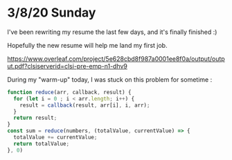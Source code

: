 # 3/8/20 Sunday 

I've been rewriting my resume the last few days, and it's finally finished :)

Hopefully the new resume will help me land my first job. 

https://www.overleaf.com/project/5e628cbd8f987a0001ee8f0a/output/output.pdf?clsiserverid=clsi-pre-emp-n1-dhv9

During my "warm-up" today, I was stuck on this problem for sometime :

```js
function reduce(arr, callback, result) {
  for (let i = 0 ; i < arr.length; i++) {
    result = callback(result, arr[i], i, arr);
  }
  return result;
}
const sum = reduce(numbers, (totalValue, currentValue) => {
  totalValue += currentValue;
  return totalValue;
}, 0)
```

